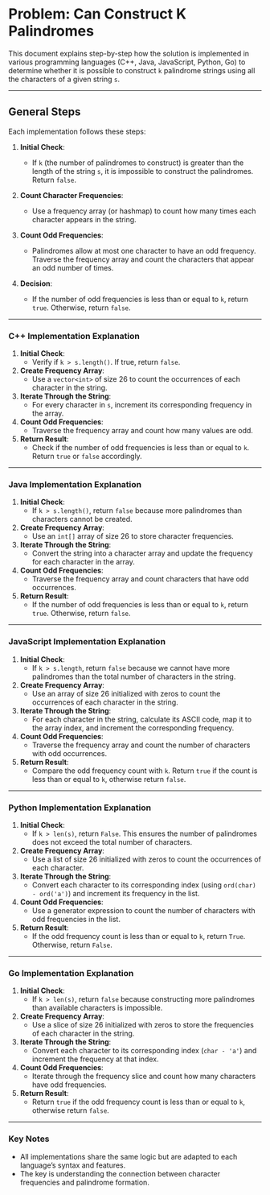 # Problem: Can Construct K Palindromes

This document explains step-by-step how the solution is implemented in various programming languages (C++, Java, JavaScript, Python, Go) to determine whether it is possible to construct `k` palindrome strings using all the characters of a given string `s`.

---

## General Steps  

Each implementation follows these steps:  

1. **Initial Check**:  
   - If `k` (the number of palindromes to construct) is greater than the length of the string `s`, it is impossible to construct the palindromes. Return `false`.  

2. **Count Character Frequencies**:  
   - Use a frequency array (or hashmap) to count how many times each character appears in the string.  

3. **Count Odd Frequencies**:  
   - Palindromes allow at most one character to have an odd frequency. Traverse the frequency array and count the characters that appear an odd number of times.  

4. **Decision**:  
   - If the number of odd frequencies is less than or equal to `k`, return `true`. Otherwise, return `false`.  

---

### **C++ Implementation Explanation**  

1. **Initial Check**:  
   - Verify if `k > s.length()`. If true, return `false`.  
2. **Create Frequency Array**:  
   - Use a `vector<int>` of size 26 to count the occurrences of each character in the string.  
3. **Iterate Through the String**:  
   - For every character in `s`, increment its corresponding frequency in the array.  
4. **Count Odd Frequencies**:  
   - Traverse the frequency array and count how many values are odd.  
5. **Return Result**:  
   - Check if the number of odd frequencies is less than or equal to `k`. Return `true` or `false` accordingly.  

---

### **Java Implementation Explanation**  

1. **Initial Check**:  
   - If `k > s.length()`, return `false` because more palindromes than characters cannot be created.  
2. **Create Frequency Array**:  
   - Use an `int[]` array of size 26 to store character frequencies.  
3. **Iterate Through the String**:  
   - Convert the string into a character array and update the frequency for each character in the array.  
4. **Count Odd Frequencies**:  
   - Traverse the frequency array and count characters that have odd occurrences.  
5. **Return Result**:  
   - If the number of odd frequencies is less than or equal to `k`, return `true`. Otherwise, return `false`.  

---

### **JavaScript Implementation Explanation**  

1. **Initial Check**:  
   - If `k > s.length`, return `false` because we cannot have more palindromes than the total number of characters in the string.  
2. **Create Frequency Array**:  
   - Use an array of size 26 initialized with zeros to count the occurrences of each character in the string.  
3. **Iterate Through the String**:  
   - For each character in the string, calculate its ASCII code, map it to the array index, and increment the corresponding frequency.  
4. **Count Odd Frequencies**:  
   - Traverse the frequency array and count the number of characters with odd occurrences.  
5. **Return Result**:  
   - Compare the odd frequency count with `k`. Return `true` if the count is less than or equal to `k`, otherwise return `false`.  

---

### **Python Implementation Explanation**  

1. **Initial Check**:  
   - If `k > len(s)`, return `False`. This ensures the number of palindromes does not exceed the total number of characters.  
2. **Create Frequency Array**:  
   - Use a list of size 26 initialized with zeros to count the occurrences of each character.  
3. **Iterate Through the String**:  
   - Convert each character to its corresponding index (using `ord(char) - ord('a')`) and increment its frequency in the list.  
4. **Count Odd Frequencies**:  
   - Use a generator expression to count the number of characters with odd frequencies in the list.  
5. **Return Result**:  
   - If the odd frequency count is less than or equal to `k`, return `True`. Otherwise, return `False`.  

---

### **Go Implementation Explanation**  

1. **Initial Check**:  
   - If `k > len(s)`, return `false` because constructing more palindromes than available characters is impossible.  
2. **Create Frequency Array**:  
   - Use a slice of size 26 initialized with zeros to store the frequencies of each character in the string.  
3. **Iterate Through the String**:  
   - Convert each character to its corresponding index (`char - 'a'`) and increment the frequency at that index.  
4. **Count Odd Frequencies**:  
   - Iterate through the frequency slice and count how many characters have odd frequencies.  
5. **Return Result**:  
   - Return `true` if the odd frequency count is less than or equal to `k`, otherwise return `false`.  

---

### Key Notes  

- All implementations share the same logic but are adapted to each language’s syntax and features.  
- The key is understanding the connection between character frequencies and palindrome formation.  
